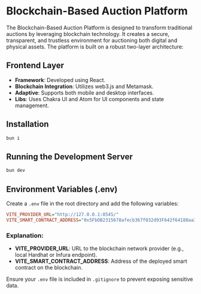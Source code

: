 # Blockchain-Based Auction Platform

The Blockchain-Based Auction Platform is designed to transform traditional auctions by leveraging blockchain technology. It creates a secure, transparent, and trustless environment for auctioning both digital and physical assets. The platform is built on a robust two-layer architecture:

## Frontend Layer
- **Framework**: Developed using React.
- **Blockchain Integration**: Utilizes web3.js and Metamask.
- **Adaptive**: Supports both mobile and desktop interfaces.
- **Libs**: Uses Chakra UI and Atom for UI components and state management.

## Installation
```sh
bun i
```

## Running the Development Server
```sh
bun dev
```

## Environment Variables (.env)
Create a `.env` file in the root directory and add the following variables:

```ini
VITE_PROVIDER_URL="http://127.0.0.1:8545/"
VITE_SMART_CONTRACT_ADDRESS="0x5FbDB2315678afecb367f032d93F642f64180aa3"
```

### Explanation:
- **VITE_PROVIDER_URL**: URL to the blockchain network provider (e.g., local Hardhat or Infura endpoint).
- **VITE_SMART_CONTRACT_ADDRESS**: Address of the deployed smart contract on the blockchain.

Ensure your `.env` file is included in `.gitignore` to prevent exposing sensitive data.

